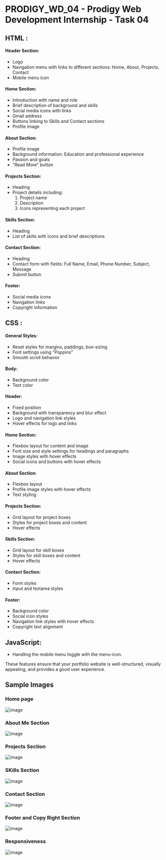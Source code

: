 # PRODIGY_WD_04 - Prodigy Web Development Internship - Task 04

<h2>HTML :</h2>

<h4>Header Section:</h4>

- Logo
- Navigation menu with links to different sections: Home, About, Projects, Contact
- Mobile menu icon

<h4>Home Section:</h4>

- Introduction with name and role
- Brief description of background and skills
- Social media icons with links
- Gmail address
- Buttons linking to Skills and Contact sections
- Profile image

<h4>About Section:</h4>

- Profile image
- Background information: Education and professional experience
- Passion and goals
- "Read More" button

<h4>Projects Section:</h4>

- Heading
- Project details including:
  1) Project name
  2) Description
  3) Icons representing each project

<h4>Skills Section:</h4>

- Heading
- List of skills with icons and brief descriptions

<h4>Contact Section:</h4>

- Heading
- Contact form with fields: Full Name, Email, Phone Number, Subject, Message
- Submit button

<h4>Footer:</h4>

- Social media icons
- Navigation links
- Copyright information

<h2>CSS :</h2>

<h4>General Styles:</h4>

- Reset styles for margins, paddings, box-sizing
- Font settings using "Poppins"
- Smooth scroll behavior

<h4>Body:</h4>

- Background color
- Text color

<h4>Header:</h4>

- Fixed position
- Background with transparency and blur effect
- Logo and navigation link styles
- Hover effects for logo and links

<h4>Home Section:</h4>

- Flexbox layout for content and image
- Font size and style settings for headings and paragraphs
- Image styles with hover effects
- Social icons and buttons with hover effects

<h4>About Section:</h4>

- Flexbox layout
- Profile image styles with hover effects
- Text styling

<h4>Projects Section:</h4>

- Grid layout for project boxes
- Styles for project boxes and content
- Hover effects

<h4>Skills Section:</h4>

- Grid layout for skill boxes
- Styles for skill boxes and content
- Hover effects

<h4>Contact Section:</h4>

- Form styles
- Input and textarea styles

<h4>Footer:</h4>

- Background color
- Social icon styles
- Navigation link styles with hover effects
- Copyright text alignment

<h2>JavaScript:</h2>

- Handling the mobile menu toggle with the menu-icon.

These features ensure that your portfolio website is well-structured, visually appealing, and provides a good user experience. <br>

<h2>Sample Images</h2>

<h3> Home page </h3>

![image](https://github.com/user-attachments/assets/9233984b-1a1a-43cc-9f9f-6a7d2d21b358)

<h3> About Me Section</h3>

![image](https://github.com/user-attachments/assets/c47847eb-bfe8-4d8e-a278-f8dea98d7b61)

<h3> Projects Section</h3>

![image](https://github.com/user-attachments/assets/ed07c228-ada8-4110-9747-765680dcb906)

<h3> SKills Section</h3>

![image](https://github.com/user-attachments/assets/1eb93fa2-9e6e-4158-a887-a91d0f13cd28)

<h3> Contact Section </h3>

![image](https://github.com/user-attachments/assets/3abdc780-7472-49f2-a23c-e9706b7f2d40)

<h3> Footer and Copy Right Section</h3>

![image](https://github.com/user-attachments/assets/0d40d099-3232-454f-95d1-287db68b8253)

<h3> Responsiveness </h3>

![image](https://github.com/user-attachments/assets/e9e65419-79cc-4dcd-b6b7-30c569159419)



